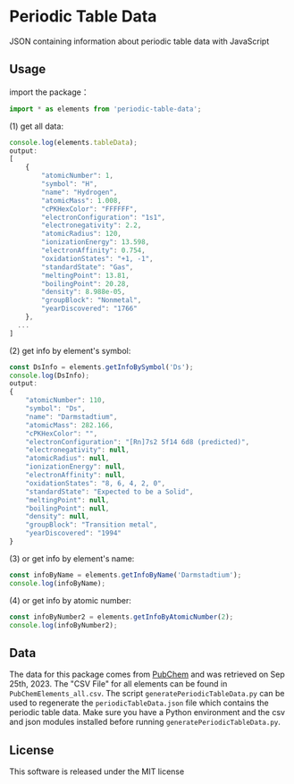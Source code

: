 # Periodic Table Data 
JSON containing information about periodic table data with JavaScript

## Usage
import the package：
``` javascript
import * as elements from 'periodic-table-data';
```
(1) get all data:
``` javascript
console.log(elements.tableData);
output:
[
    {
        "atomicNumber": 1,
        "symbol": "H",
        "name": "Hydrogen",
        "atomicMass": 1.008,
        "cPKHexColor": "FFFFFF",
        "electronConfiguration": "1s1",
        "electronegativity": 2.2,
        "atomicRadius": 120,
        "ionizationEnergy": 13.598,
        "electronAffinity": 0.754,
        "oxidationStates": "+1, -1",
        "standardState": "Gas",
        "meltingPoint": 13.81,
        "boilingPoint": 20.28,
        "density": 8.988e-05,
        "groupBlock": "Nonmetal",
        "yearDiscovered": "1766"
    },
  ...
]
```
(2) get info by element's symbol: 
``` javascript
const DsInfo = elements.getInfoBySymbol('Ds');
console.log(DsInfo);
output:
{
    "atomicNumber": 110,
    "symbol": "Ds",
    "name": "Darmstadtium",
    "atomicMass": 282.166,
    "cPKHexColor": "",
    "electronConfiguration": "[Rn]7s2 5f14 6d8 (predicted)",
    "electronegativity": null,
    "atomicRadius": null,
    "ionizationEnergy": null,
    "electronAffinity": null,
    "oxidationStates": "8, 6, 4, 2, 0",
    "standardState": "Expected to be a Solid",
    "meltingPoint": null,
    "boilingPoint": null,
    "density": null,
    "groupBlock": "Transition metal",
    "yearDiscovered": "1994"
}
```

(3) or get info by element's name: 
``` javascript
const infoByName = elements.getInfoByName('Darmstadtium');
console.log(infoByName);
```

(4) or get info by atomic number: 
``` javascript
const infoByNumber2 = elements.getInfoByAtomicNumber(2);
console.log(infoByNumber2);
```
## Data
The data for this package comes from [PubChem](https://pubchem.ncbi.nlm.nih.gov/periodic-table/) and was retrieved on Sep 25th, 2023. The "CSV File" for all elements can be found in `PubChemElements_all.csv`. The script `generatePeriodicTableData.py` can be used to regenerate the `periodicTableData.json` file which contains the periodic table data. Make sure you have a Python environment and the csv and json modules installed before running `generatePeriodicTableData.py`.

## License
This software is released under the MIT license